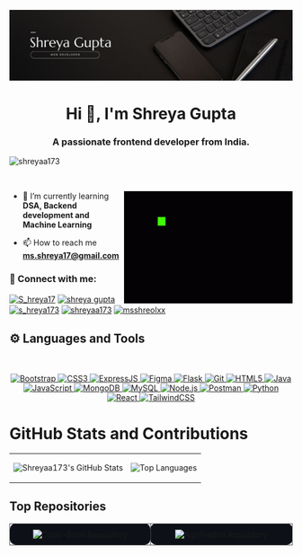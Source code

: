 ![Banner Image](https://github.com/Shreyaa173/Shreyaa173/blob/main/github%20banner.png)
<h1 align="center">Hi 👋, I'm Shreya Gupta</h1>
<h3 align="center">A passionate frontend developer from India.</h3>

<p align="left"> <img src="https://komarev.com/ghpvc/?username=shreyaa173&label=Profile%20views&color=0e75b6&style=flat" alt="shreyaa173" /> </p>

<p align="left"> <a href="https://twitter.com/" target="blank"><img src="https://img.shields.io/twitter/follow/?logo=twitter&style=for-the-badge" alt="" /></a> </p> 
<img  align = "right" alt="coding" width="300" height="200" src="https://github.com/Shreyaa173/Shreyaa173/blob/main/code-coding.gif" alt="shreyaa173" /> </p>

- 🔭 I’m currently learning **DSA, Backend development and Machine Learning**

- 📫 How to reach me **ms.shreya17@gmail.com**

<h3 align="left"> 🔗 Connect with me:</h3>
<p align="left">
</p>

  <a href="https://x.com/S_hreya17" target="blank"><img align="center" src="https://raw.githubusercontent.com/rahuldkjain/github-profile-readme-generator/master/src/images/icons/Social/twitter.svg" alt="S_hreya17" height="30" width="40" /></a>
<a href="https://www.linkedin.com/in/shreya-gupta-a783b9270/" target="blank"><img align="center" src="https://raw.githubusercontent.com/rahuldkjain/github-profile-readme-generator/master/src/images/icons/Social/linked-in-alt.svg" alt="shreya gupta" height="30" width="40" /></a>
<a href="https://www.instagram.com/s_hreya173/" target="blank"><img align="center" src="https://raw.githubusercontent.com/rahuldkjain/github-profile-readme-generator/master/src/images/icons/Social/instagram.svg" alt="s_hreya173" height="30" width="40" /></a>
<a href="https://www.leetcode.com/shreyaa173" target="blank"><img align="center" src="https://raw.githubusercontent.com/rahuldkjain/github-profile-readme-generator/master/src/images/icons/Social/leet-code.svg" alt="shreyaa173" height="30" width="40" /></a>
<a href="https://auth.geeksforgeeks.org/user/msshreolxx" target="blank"><img align="center" src="https://raw.githubusercontent.com/rahuldkjain/github-profile-readme-generator/master/src/images/icons/Social/geeks-for-geeks.svg" alt="msshreolxx" height="30" width="40" /></a>
</p>



## ⚙️ Languages and Tools

<p align="center"  style="margin-top: 50px;" >
  <a href="https://getbootstrap.com/" target="_blank">
    <img src="https://img.shields.io/badge/Bootstrap-%23ffffff.svg?style=for-the-badge&logo=bootstrap&logoColor=563D7C" alt="Bootstrap"/>
  </a>
  <a href="https://developer.mozilla.org/en-US/docs/Web/CSS" target="_blank">
    <img src="https://img.shields.io/badge/CSS3-%23ffffff.svg?style=for-the-badge&logo=css3&logoColor=1572B6" alt="CSS3"/>
  </a>
  <a href="https://expressjs.com/" target="_blank">
    <img src="https://img.shields.io/badge/Express.js-%23ffffff.svg?style=for-the-badge&logo=express&logoColor=black" alt="ExpressJS"/>
  </a>
  <a href="https://www.figma.com/" target="_blank">
    <img src="https://img.shields.io/badge/Figma-%23ffffff.svg?style=for-the-badge&logo=figma&logoColor=F24E1E" alt="Figma"/>
  </a>
  <a href="https://flask.palletsprojects.com/" target="_blank">
    <img src="https://img.shields.io/badge/Flask-%23ffffff.svg?style=for-the-badge&logo=flask&logoColor=black" alt="Flask"/>
  </a>
  <a href="https://git-scm.com/" target="_blank">
    <img src="https://img.shields.io/badge/Git-%23ffffff.svg?style=for-the-badge&logo=git&logoColor=F05032" alt="Git"/>
  </a>
  <a href="https://developer.mozilla.org/en-US/docs/Web/HTML" target="_blank">
    <img src="https://img.shields.io/badge/HTML5-%23ffffff.svg?style=for-the-badge&logo=html5&logoColor=E34F26" alt="HTML5"/>
  </a>
  <a href="https://www.java.com/" target="_blank">
    <img src="https://img.shields.io/badge/Java-%23ffffff.svg?style=for-the-badge&logo=java&logoColor=007396" alt="Java"/>
  </a>
  <a href="https://developer.mozilla.org/en-US/docs/Web/JavaScript" target="_blank">
    <img src="https://img.shields.io/badge/JavaScript-%23ffffff.svg?style=for-the-badge&logo=javascript&logoColor=F7DF1E" alt="JavaScript"/>
  </a>
  <a href="https://www.mongodb.com/" target="_blank">
    <img src="https://img.shields.io/badge/MongoDB-%23ffffff.svg?style=for-the-badge&logo=mongodb&logoColor=47A248" alt="MongoDB"/>
  </a>
  <a href="https://www.mysql.com/" target="_blank">
    <img src="https://img.shields.io/badge/MySQL-%23ffffff.svg?style=for-the-badge&logo=mysql&logoColor=4479A1" alt="MySQL"/>
  </a>
  <a href="https://nodejs.org/" target="_blank">
    <img src="https://img.shields.io/badge/Node.js-%23ffffff.svg?style=for-the-badge&logo=nodedotjs&logoColor=339933" alt="Node.js"/>
  </a>
  <a href="https://www.postman.com/" target="_blank">
    <img src="https://img.shields.io/badge/Postman-%23ffffff.svg?style=for-the-badge&logo=postman&logoColor=FF6C37" alt="Postman"/>
  </a>
  <a href="https://www.python.org/" target="_blank">
    <img src="https://img.shields.io/badge/Python-%23ffffff.svg?style=for-the-badge&logo=python&logoColor=3776AB" alt="Python"/>
  </a>
  <a href="https://reactjs.org/" target="_blank">
    <img src="https://img.shields.io/badge/React-%23ffffff.svg?style=for-the-badge&logo=react&logoColor=61DAFB" alt="React"/>
  </a>
  <a href="https://tailwindcss.com/" target="_blank">
    <img src="https://img.shields.io/badge/TailwindCSS-%23ffffff.svg?style=for-the-badge&logo=tailwindcss&logoColor=06B6D4" alt="TailwindCSS"/>
  </a>
</p>



# GitHub Stats and Contributions

<!-- Table for aligning stats and streak side by side -->
<table>
  <tr>
    <td>
      <!-- GitHub Stats -->
      <img src="https://github-readme-stats.vercel.app/api?username=Shreyaa173&theme=dark&show_icons=true&hide_border=false&count_private=true" alt="Shreyaa173's GitHub Stats" />
    </td>
    <td>
      <!-- GitHub Streak -->
    <p align="center">
     <img src="https://github-readme-stats.vercel.app/api/top-langs?username=Shreyaa173&show_icons=true&locale=en&layout=compact&theme=dark" alt="Top Languages" />
    </p>
    </td>
  </tr>
</table>

<!-- Most Used Languages Section -->


## Top Repositories
<!-- Table for aligning stats and streak side by side -->
<div align="center">

 <table>
  <tr>
    <td align="center" style="border: 1px solid #444; border-radius: 10px; padding: 10px; width: 400px; background-color: #0d1117;">
      <!-- Code-Book Card -->
      <a href="https://github.com/Shreyaa173/Code-Book" style="text-decoration: none;">
        <img src="https://github-readme-stats.vercel.app/api/pin/?username=Shreyaa173&repo=Code-Book&theme=dark&show_owner=true&v=2" alt="Code-Book Repository" />
      </a>
    </td>
    <td align="center" style="border: 1px solid #444; border-radius: 10px; padding: 10px; width: 400px; background-color: #0d1117;">
      <!-- AgriPredict Card -->
      <a href="https://github.com/Shreyaa173/AgriPredict" style="text-decoration: none;">
        <img src="https://github-readme-stats.vercel.app/api/pin/?username=Shreyaa173&repo=AgriPredict&theme=dark&show_owner=true&v=2" alt="AgriPredict Repository" />
      </a>
    </td>
  </tr>
</table>


</div>


